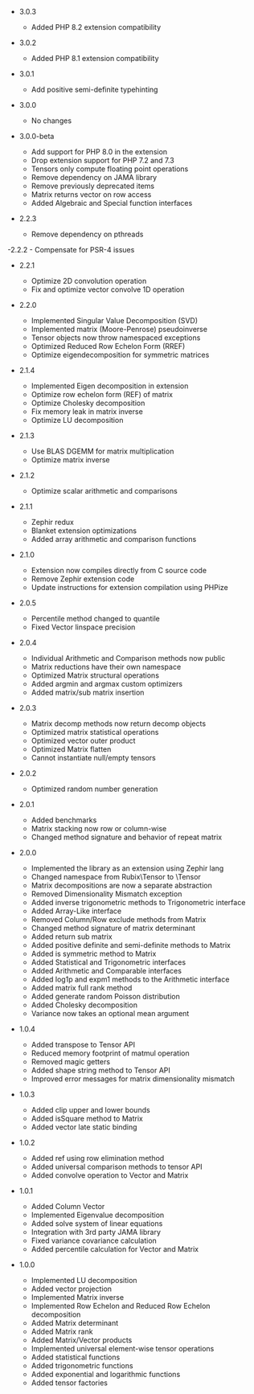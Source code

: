 - 3.0.3
    - Added PHP 8.2 extension compatibility

- 3.0.2
    - Added PHP 8.1 extension compatibility

- 3.0.1
    - Add positive semi-definite typehinting

- 3.0.0
    - No changes

- 3.0.0-beta
    - Add support for PHP 8.0 in the extension
    - Drop extension support for PHP 7.2 and 7.3
    - Tensors only compute floating point operations
    - Remove dependency on JAMA library
    - Remove previously deprecated items
    - Matrix returns vector on row access
    - Added Algebraic and Special function interfaces

- 2.2.3
    - Remove dependency on pthreads

-2.2.2
    - Compensate for PSR-4 issues

- 2.2.1
    - Optimize 2D convolution operation
    - Fix and optimize vector convolve 1D operation

- 2.2.0
    - Implemented Singular Value Decomposition (SVD)
    - Implemented matrix (Moore-Penrose) pseudoinverse
    - Tensor objects now throw namespaced exceptions
    - Optimized Reduced Row Echelon Form (RREF)
    - Optimize eigendecomposition for symmetric matrices

- 2.1.4
    - Implemented Eigen decomposition in extension
    - Optimize row echelon form (REF) of matrix
    - Optimize Cholesky decomposition
    - Fix memory leak in matrix inverse
    - Optimize LU decomposition

- 2.1.3
    - Use BLAS DGEMM for matrix multiplication
    - Optimize matrix inverse

- 2.1.2
    - Optimize scalar arithmetic and comparisons

- 2.1.1
    - Zephir redux
    - Blanket extension optimizations
    - Added array arithmetic and comparison functions

- 2.1.0
    - Extension now compiles directly from C source code
    - Remove Zephir extension code
    - Update instructions for extension compilation using PHPize

- 2.0.5
    - Percentile method changed to quantile
    - Fixed Vector linspace precision

- 2.0.4
    - Individual Arithmetic and Comparison methods now public
    - Matrix reductions have their own namespace
    - Optimized Matrix structural operations
    - Added argmin and argmax custom optimizers
    - Added matrix/sub matrix insertion

- 2.0.3
    - Matrix decomp methods now return decomp objects
    - Optimized matrix statistical operations
    - Optimized vector outer product
    - Optimized Matrix flatten
    - Cannot instantiate null/empty tensors

- 2.0.2
    - Optimized random number generation

- 2.0.1
    - Added benchmarks
    - Matrix stacking now row or column-wise
    - Changed method signature and behavior of repeat matrix

- 2.0.0
    - Implemented the library as an extension using Zephir lang
    - Changed namespace from Rubix\Tensor to \Tensor
    - Matrix decompositions are now a separate abstraction
    - Removed Dimensionality Mismatch exception
    - Added inverse trigonometric methods to Trigonometric interface
    - Added Array-Like interface
    - Removed Column/Row exclude methods from Matrix
    - Changed method signature of matrix determinant
    - Added return sub matrix
    - Added positive definite and semi-definite methods to Matrix
    - Added is symmetric method to Matrix
    - Added Statistical and Trigonometric interfaces
    - Added Arithmetic and Comparable interfaces
    - Added log1p and expm1 methods to the Arithmetic interface
    - Added matrix full rank method
    - Added generate random Poisson distribution
    - Added Cholesky decomposition
    - Variance now takes an optional mean argument

- 1.0.4
    - Added transpose to Tensor API
    - Reduced memory footprint of matmul operation
    - Removed magic getters
    - Added shape string method to Tensor API
    - Improved error messages for matrix dimensionality mismatch

- 1.0.3
    - Added clip upper and lower bounds
    - Added isSquare method to Matrix
    - Added vector late static binding

- 1.0.2
    - Added ref using row elimination method
    - Added universal comparison methods to tensor API
    - Added convolve operation to Vector and Matrix

- 1.0.1
    - Added Column Vector
    - Implemented Eigenvalue decomposition
    - Added solve system of linear equations
    - Integration with 3rd party JAMA library
    - Fixed variance covariance calculation
    - Added percentile calculation for Vector and Matrix

- 1.0.0
    - Implemented LU decomposition
    - Added vector projection
    - Implemented Matrix inverse
    - Implemented Row Echelon and Reduced Row Echelon decomposition
    - Added Matrix determinant
    - Added Matrix rank
    - Added Matrix/Vector products
    - Implemented universal element-wise tensor operations
    - Added statistical functions
    - Added trigonometric functions
    - Added exponential and logarithmic functions
    - Added tensor factories

